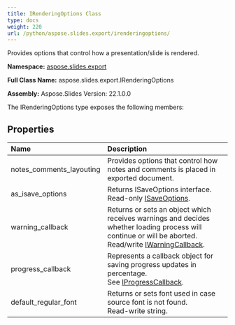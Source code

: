 ```yaml
---
title: IRenderingOptions Class
type: docs
weight: 220
url: /python/aspose.slides.export/irenderingoptions/
---
```


Provides options that control how a presentation/slide is rendered.

**Namespace:** [aspose.slides.export](/python/aspose.slides.export/)

**Full Class Name:** aspose.slides.export.IRenderingOptions

**Assembly:**  Aspose.Slides Version: 22.1.0.0

The IRenderingOptions type exposes the following members:
## **Properties**
|**Name**|**Description**|
| :- | :- |
|notes_comments_layouting|Provides options that control how notes and comments is placed in exported document.|
|as_isave_options|Returns ISaveOptions interface.<br/>            Read-only [ISaveOptions](/python/aspose.slides.export/isaveoptions/).|
|warning_callback|Returns or sets an object which receives warnings and decides whether loading process will continue or will be aborted.<br/>            Read/write [IWarningCallback](/python/aspose.slides.warnings/iwarningcallback/).|
|progress_callback|Represents a callback object for saving progress updates in percentage. <br/>            See [IProgressCallback](/python/aspose.slides/iprogresscallback/).|
|default_regular_font|Returns or sets font used in case source font is not found.<br/>            Read-write string.|
